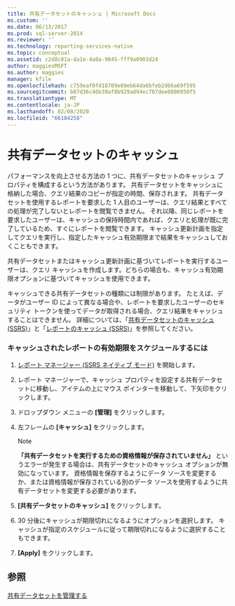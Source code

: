 ```yaml
---
title: 共有データセットのキャッシュ | Microsoft Docs
ms.custom: ''
ms.date: 06/13/2017
ms.prod: sql-server-2014
ms.reviewer: ''
ms.technology: reporting-services-native
ms.topic: conceptual
ms.assetid: c2d8c81a-da1e-4a8a-9845-fff9a0903d24
author: maggiesMSFT
ms.author: maggies
manager: kfile
ms.openlocfilehash: c759eaf0fd18709e09eb64da6bfeb2d66a69f595
ms.sourcegitcommit: b87d36c46b39af8b929ad94ec707dee8800950f5
ms.translationtype: MT
ms.contentlocale: ja-JP
ms.lasthandoff: 02/08/2020
ms.locfileid: "66104258"
---
```

# <a name="cache-a-shared-dataset"></a>共有データセットのキャッシュ
  パフォーマンスを向上させる方法の 1 つに、共有データセットのキャッシュ プロパティを構成するという方法があります。 共有データセットをキャッシュに格納した場合、クエリ結果のコピーが指定の時間、保存されます。 共有データセットを使用するレポートを要求した 1 人目のユーザーは、クエリ結果とすべての処理が完了しないとレポートを閲覧できません。 それ以降、同じレポートを要求したユーザーは、キャッシュの保持時間内であれば、クエリと処理が既に完了しているため、すぐにレポートを閲覧できます。 キャッシュ更新計画を指定してクエリを実行し、指定したキャッシュ有効期限まで結果をキャッシュしておくこともできます。  
  
 共有データセットまたはキャッシュ更新計画に基づいてレポートを実行するユーザーは、クエリ キャッシュを作成します。どちらの場合も、キャッシュ有効期限オプションに基づいてキャッシュを使用できます。  
  
 キャッシュできる共有データセットの種類には制限があります。 たとえば、データがユーザー ID によって異なる場合や、レポートを要求したユーザーのセキュリティ トークンを使ってデータが取得される場合、クエリ結果をキャッシュすることはできません。 詳細については、「[共有データセットのキャッシュ &#40;SSRS&#41;](cache-shared-datasets-ssrs.md)」と「[レポートのキャッシュ &#40;SSRS&#41;](caching-reports-ssrs.md)」を参照してください。  
  
### <a name="to-schedule-the-expiration-of-a-cached-report"></a>キャッシュされたレポートの有効期限をスケジュールするには  
  
1.  [レポート マネージャー &#40;SSRS ネイティブ モード&#41;](../report-manager-ssrs-native-mode.md) を開始します。  
  
2.  レポート マネージャーで、キャッシュ プロパティを設定する共有データセットに移動し、アイテムの上にマウス ポインターを移動して、下矢印をクリックします。  
  
3.  ドロップダウン メニューの **[管理]** をクリックします。  
  
4.  左フレームの **[キャッシュ]** をクリックします。  
  
    > [!NOTE]  
    >  **「共有データセットを実行するための資格情報が保存されていません」** というエラーが発生する場合は、共有データセットのキャッシュ オプションが無効になっています。 資格情報を保存するようにデータ ソースを変更するか、または資格情報が保存されている別のデータ ソースを使用するように共有データセットを変更する必要があります。  
  
5.  **[共有データセットのキャッシュ]** をクリックします。  
  
6.  30 分後にキャッシュが期限切れになるようにオプションを選択します。 キャッシュが指定のスケジュールに従って期限切れになるように選択することもできます。  
  
7.  **[Apply]** をクリックします。  
  
## <a name="see-also"></a>参照  
 [共有データセットを管理する](../report-data/manage-shared-datasets.md)  
  
  
